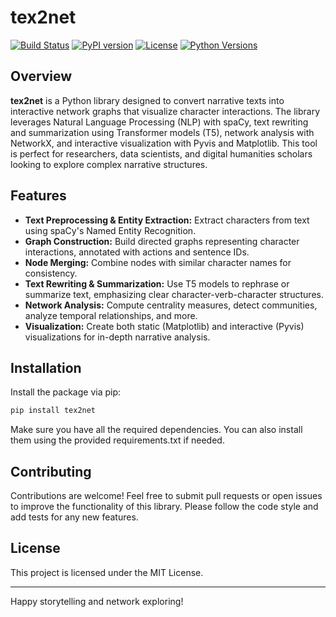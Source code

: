 # tex2net

[![Build Status](https://img.shields.io/github/actions/workflow/status/jtaca/tex2net/python-package.yml?branch=main)](https://github.com/jtaca/tex2net/actions)
[![PyPI version](https://img.shields.io/pypi/v/tex2net)](https://pypi.org/project/tex2net)
[![License](https://img.shields.io/github/license/jtaca/tex2net)](LICENSE)
[![Python Versions](https://img.shields.io/pypi/pyversions/tex2net)](https://pypi.org/project/tex2net)

## Overview

**tex2net** is a Python library designed to convert narrative texts into interactive network graphs that visualize character interactions. The library leverages Natural Language Processing (NLP) with spaCy, text rewriting and summarization using Transformer models (T5), network analysis with NetworkX, and interactive visualization with Pyvis and Matplotlib. This tool is perfect for researchers, data scientists, and digital humanities scholars looking to explore complex narrative structures.

## Features

- **Text Preprocessing & Entity Extraction:** Extract characters from text using spaCy's Named Entity Recognition.
- **Graph Construction:** Build directed graphs representing character interactions, annotated with actions and sentence IDs.
- **Node Merging:** Combine nodes with similar character names for consistency.
- **Text Rewriting & Summarization:** Use T5 models to rephrase or summarize text, emphasizing clear character-verb-character structures.
- **Network Analysis:** Compute centrality measures, detect communities, analyze temporal relationships, and more.
- **Visualization:** Create both static (Matplotlib) and interactive (Pyvis) visualizations for in-depth narrative analysis.

## Installation

Install the package via pip:

```bash
pip install tex2net

```

Make sure you have all the required dependencies. You can also install them using the provided requirements.txt if needed.

## Contributing

Contributions are welcome! Feel free to submit pull requests or open issues to improve the functionality of this library. Please follow the code style and add tests for any new features.

## License

This project is licensed under the MIT License.

---

Happy storytelling and network exploring!

